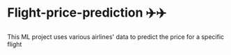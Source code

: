 # Flight-price-prediction ✈️✈️
This ML project uses various airlines' data to predict the price for a specific flight 
